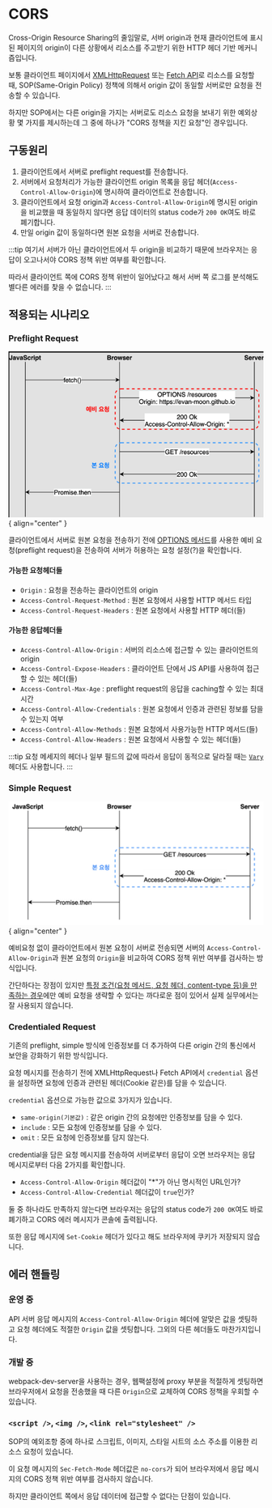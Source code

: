 # CORS

Cross-Origin Resource Sharing의 줄임말로, 서버 origin과 현재 클라이언트에 표시된 페이지의 origin이 다른 상황에서 리소스를 주고받기 위한 HTTP 헤더 기반 메커니즘입니다.

보통 클라이언트 페이지에서 [XMLHttpRequest](https://developer.mozilla.org/en-US/docs/Web/API/XMLHttpRequest) 또는 [Fetch API](https://developer.mozilla.org/en-US/docs/Web/API/fetch)로 리소스를 요청할 때, SOP(Same-Origin Policy) 정책에 의해서 origin 값이 동일할 서버로만 요청을 전송할 수 있습니다.

하지만 SOP에서는 다른 origin을 가지는 서버로도 리소스 요청을 보내기 위한 예외상황 몇 가지를 제시하는데 그 중에 하나가 "CORS 정책을 지킨 요청"인 경우입니다.

## 구동원리

1. 클라이언트에서 서버로 preflight request를 전송합니다.
2. 서버에서 요청처리가 가능한 클라이언트 origin 목록을 응답 헤더(`Access-Control-Allow-Origin`)에 명시하여 클라이언트로 전송합니다.
3. 클라이언트에서 요청 origin과 `Access-Control-Allow-Origin`에 명시된 origin을 비교했을 때 동일하지 않다면 응답 데이터의 status code가 `200 OK`여도 바로 폐기합니다.
4. 만일 origin 값이 동일하다면 원본 요청을 서버로 전송합니다.

:::tip
여기서 서버가 아닌 클라이언트에서 두 origin을 비교하기 때문에 브라우저는 응답이 오고나서야 CORS 정책 위반 여부를 확인합니다.

따라서 클라이언트 쪽에 CORS 정책 위반이 일어났다고 해서 서버 쪽 로그를 분석해도 별다른 에러를 찾을 수 없습니다.
:::

## 적용되는 시나리오

### Preflight Request

![Preflight Request](../image/cors_preflight_request.png){ align="center" }

클라이언트에서 서버로 원본 요청을 전송하기 전에 [OPTIONS 메서드](../../http/http1/methods#options)를 사용한 예비 요청(preflight request)을 전송하여 서버가 허용하는 요청 설정(?)을 확인합니다.

#### 가능한 요청헤더들

- `Origin` : 요청을 전송하는 클라이언트의 origin
- `Access-Control-Request-Method` : 원본 요청에서 사용할 HTTP 메서드 타입
- `Access-Control-Request-Headers` : 원본 요청에서 사용할 HTTP 헤더(들)

#### 가능한 응답헤더들

- `Access-Control-Allow-Origin` : 서버의 리소스에 접근할 수 있는 클라이언트의 origin
- `Access-Control-Expose-Headers` : 클라이언트 단에서 JS API를 사용하여 접근할 수 있는 헤더(들)
- `Access-Control-Max-Age` : preflight request의 응답을 caching할 수 있는 최대 시간
- `Access-Control-Allow-Credentials` : 원본 요청에서 인증과 관련된 정보를 담을 수 있는지 여부
- `Access-Control-Allow-Methods` : 원본 요청에서 사용가능한 HTTP 메서드(들)
- `Access-Control-Allow-Headers` : 원본 요청에서 사용할 수 있는 헤더(들)

:::tip
요청 메세지의 헤더나 일부 필드의 값에 따라서 응답이 동적으로 달라질 때는 [`Vary`](https://developer.mozilla.org/en-US/docs/Web/HTTP/Headers/Vary) 헤더도 사용합니다.
:::

### Simple Request

![Simple Request](../image/cors_simple_request.png){ align="center" }

예비요청 없이 클라이언트에서 원본 요청이 서버로 전송되면 서버의 `Access-Control-Allow-Origin`과 원본 요청의 `Origin`을 비교하여 CORS 정책 위반 여부를 검사하는 방식입니다.

간단하다는 장점이 있지만 [특정 조건(요청 메서드, 요청 헤더, content-type 등)을 만족하는 경우](https://developer.mozilla.org/en-US/docs/Web/HTTP/CORS#simple_requests)에만 예비 요청을 생략할 수 있다는 까다로운 점이 있어서 실제 실무에서는 잘 사용되지 않습니다.

### Credentialed Request

기존의 preflight, simple 방식에 인증정보를 더 추가하여 다른 origin 간의 통신에서 보안을 강화하기 위한 방식입니다.

요청 메시지를 전송하기 전에 XMLHttpRequest나 Fetch API에서 `credential` 옵션을 설정하면 요청에 인증과 관련된 헤더(Cookie 같은)를 담을 수 있습니다.

`credential` 옵션으로 가능한 값으로 3가지가 있습니다.

- `same-origin(기본값)` : 같은 origin 간의 요청에만 인증정보를 담을 수 있다.
- `include` : 모든 요청에 인증정보를 담을 수 있다.
- `omit` : 모든 요청에 인증정보를 담지 않는다.

credential을 담은 요청 메시지를 전송하여 서버로부터 응답이 오면 브라우저는 응답 메시지로부터 다음 2가지를 확인합니다.

- `Access-Control-Allow-Origin` 헤더값이 "\*"가 아닌 명시적인 URL인가?
- `Access-Control-Allow-Credential` 헤더값이 `true`인가?

둘 중 하나라도 만족하지 않는다면 브라우저는 응답의 status code가 `200 OK`여도 바로 폐기하고 CORS 에러 메시지가 콘솔에 출력됩니다.

또한 응답 메시지에 `Set-Cookie` 헤더가 있다고 해도 브라우저에 쿠키가 저장되지 않습니다.

## 에러 핸들링

### 운영 중

API 서버 응답 메시지의 `Access-Control-Allow-Origin` 헤더에 알맞은 값을 셋팅하고 요청 헤더에도 적절한 `Origin` 값을 셋팅합니다. 그외의 다른 헤더들도 마찬가지입니다.

### 개발 중

webpack-dev-server을 사용하는 경우, 웹팩설정에 proxy 부분을 적절하게 셋팅하면 브라우저에서 요청을 전송했을 때 다른 `Origin`으로 교체하여 CORS 정책을 우회할 수 있습니다.

### `<script />`, `<img />`, `<link rel="stylesheet" />`

SOP의 예외조항 중에 하나로 스크립트, 이미지, 스타일 시트의 소스 주소를 이용한 리소스 요청이 있습니다.

이 요청 메시지의 `Sec-Fetch-Mode` 헤더값은 `no-cors`가 되어 브라우저에서 응답 메시지의 CORS 정책 위반 여부를 검사하지 않습니다.

하지만 클라이언트 쪽에서 응답 데이터에 접근할 수 없다는 단점이 있습니다.
